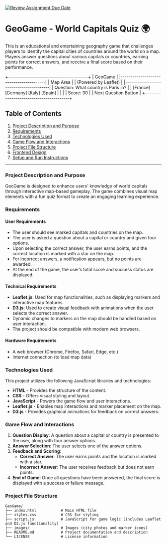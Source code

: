 [![Review Assignment Due Date](https://classroom.github.com/assets/deadline-readme-button-22041afd0340ce965d47ae6ef1cefeee28c7c493a6346c4f15d667ab976d596c.svg)](https://classroom.github.com/a/ATV5e7Id)

# GeoGame - World Capitals Quiz 🌍

This is an educational and entertaining geography game that challenges players to identify the capital cities of countries around the world on a map. Players answer questions about various capitals or countries, earning points for correct answers, and receive a final score based on their performance.


+----------------------------------------+
|               GeoGame                  |
|----------------------------------------|
|               Map Area                 |
|           (Powered by Leaflet)         |
|----------------------------------------|
| Question: What country is Paris in?    |
| [France]  [Germany]  [Italy]  [Spain]  |
|                                        |
|     Score: 30                          |
|     Next Question Button               |
+----------------------------------------+


## Table of Contents

1. [Project Description and Purpose](#project-description-and-purpose)
2. [Requirements](#requirements)
3. [Technologies Used](#technologies-used)
4. [Game Flow and Interactions](#game-flow-and-interactions)
5. [Project File Structure](#project-file-structure)
6. [Frontend Design](#frontend-design)
7. [Setup and Run Instructions](#setup-and-run-instructions)

---

### Project Description and Purpose

GeoGame is designed to enhance users' knowledge of world capitals through interactive map-based gameplay. The game combines visual map elements with a fun quiz format to create an engaging learning experience.

### Requirements

#### User Requirements

- The user should see marked capitals and countries on the map.
- The user is asked a question about a capital or country and given four options.
- Upon selecting the correct answer, the user earns points, and the correct location is marked with a star on the map.
- For incorrect answers, a notification appears, but no points are awarded.
- At the end of the game, the user’s total score and success status are displayed.

#### Technical Requirements

- **Leaflet.js**: Used for map functionalities, such as displaying markers and interactive map features.
- **D3.js**: Used to create visual feedback with animations when the user selects the correct answer.
- Dynamic changes to markers on the map should be handled based on user interaction.
- The project should be compatible with modern web browsers.

#### Hardware Requirements

- A web browser (Chrome, Firefox, Safari, Edge, etc.)
- Internet connection (to load map data)

### Technologies Used

This project utilizes the following JavaScript libraries and technologies:

- **HTML** - Provides the structure of the content.
- **CSS** - Offers visual styling and layout.
- **JavaScript** - Powers the game flow and user interactions.
- **Leaflet.js** - Enables map interactions and marker placement on the map.
- **D3.js** - Provides graphical animations for feedback on correct answers.

### Game Flow and Interactions

1. **Question Display**: A question about a capital or country is presented to the user, along with four answer options.
2. **Answer Selection**: The user selects one of the answer options.
3. **Feedback and Scoring**:
   - **Correct Answer**: The user earns points and the location is marked with a star.
   - **Incorrect Answer**: The user receives feedback but does not earn points.
4. **End of Game**: Once all questions have been answered, the final score is displayed with a success or failure message.

### Project File Structure

```plaintext
GeoGame/
├── index.html           # Main HTML file
├── styles.css           # CSS for styling
├── script.js            # JavaScript for game logic (includes Leaflet and D3.js functionality)
├── images/              # Images (city photos and marker icons)
├── README.md            # Project documentation and description
└── LICENSE              # License information

